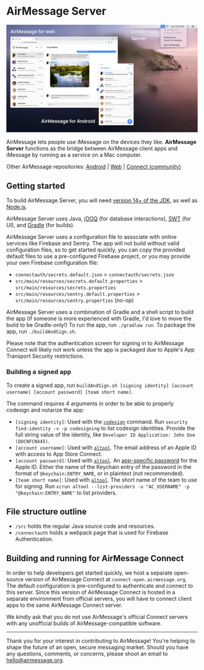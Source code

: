 # AirMessage Server

![AirMessage running on Microsoft Edge](README/overview.png)

AirMessage lets people use iMessage on the devices they like.
**AirMessage Server** functions as the bridge between AirMessage client apps and iMessage by running as a service on a Mac computer.

Other AirMessage repositories:
[Android](https://github.com/airmessage/airmessage-android) |
[Web](https://github.com/airmessage/airmessage-web) |
[Connect (community)](https://github.com/airmessage/airmessage-connect-java)

## Getting started

To build AirMessage Server, you will need [version 14+ of the JDK](https://adoptopenjdk.net), as well as [Node.js](https://nodejs.org).

AirMessage Server uses Java, [jOOQ](https://www.jooq.org) (for database interactions), [SWT](https://www.eclipse.org/swt) (for UI), and [Gradle](https://gradle.org) (for builds).

AirMessage Server uses a configuration file to associate with online services like Firebase and Sentry.
The app will not build without valid configuration files, so to get started quickly, you can copy the provided default files to use a pre-configured Firebase project, or you may provide your own Firebase configuration file:
- `connectauth/secrets.default.json` > `connectauth/secrets.json`
- `src/main/resources/secrets.default.properties` > `src/main/resources/secrets.properties`
- `src/main/resources/sentry.default.properties` > `src/main/resources/sentry.properties` (no-op)

AirMessage Server uses a combination of Gradle and a shell script to build the app (if someone is more experienced with Gradle, I'd love to move the build to be Gradle-only!) To run the app, run `./gradlew run`. To package the app, run `./buildAndSign.sh`.

Please note that the authentication screen for signing in to AirMessage Connect will likely not work unless the app is packaged due to Apple's App Transport Security restrictions.
  
### Building a signed app
To create a signed app, run `buildAndSign.sh [signing identity] [account username] [account password] [team short name]`.

The command requires 4 arguments in order to be able to properly codesign and notarize the app:
- `[signing identity]`: Used with the [`codesign`][codesign] command. Run `security find-identity -v -p codesigning` to list codesign identities. Provide the full string value of the identity, like `Developer ID Application: John Doe (DUCNFCN445)`.
- `[account username]`: Used with [`altool`][altool]. The email address of an Apple ID with access to App Store Connect.
- `[account password]`: Used with [`altool`][altool]. An [app-specific password](https://support.apple.com/en-us/HT204397) for the Apple ID.
  Either the name of the Keychain entry of the password in the format of `@keychain:ENTRY_NAME`, or in plaintext (not recommended).
- `[team short name]`: Used with [`altool`][altool]. The short name of the team to use for signing. Run `xcrun altool --list-providers -u "AC_USERNAME" -p "@keychain:ENTRY_NAME"` to list providers.

[codesign]: https://developer.apple.com/library/archive/documentation/Security/Conceptual/CodeSigningGuide/Procedures/Procedures.html
[altool]: https://developer.apple.com/documentation/xcode/notarizing_macos_software_before_distribution/customizing_the_notarization_workflow

## File structure outline

- `/src` holds the regular Java source code and resources.
- `/connectauth` holds a webpack page that is used for Firebase Authentication.

## Building and running for AirMessage Connect

In order to help developers get started quickly, we host a separate open-source version of AirMessage Connect at `connect-open.airmessage.org`.
The default configuration is pre-configured to authenticate and connect to this server.
Since this version of AirMessage Connect is hosted in a separate environment from official servers, you will have to connect client apps to the same AirMessage Connect server.

We kindly ask that you do not use AirMessage's official Connect servers with any unofficial builds of AirMessage-compatible software.

---

Thank you for your interest in contributing to AirMessage!
You're helping to shape the future of an open, secure messaging market.
Should you have any questions, comments, or concerns, please shoot an email to [hello@airmessage.org](mailto:hello@airmessage.org).